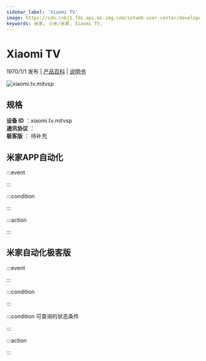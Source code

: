 ```yaml
---
sidebar_label: 'Xiaomi TV'
image: https://cdn.cnbj1.fds.api.mi-img.com/iotweb-user-center/developer_1679047615890KKxKmK85.png?GalaxyAccessKeyId=AKVGLQWBOVIRQ3XLEW&Expires=9223372036854775807&Signature=qfMnKbfayP+w3r+eBbKBsb3fP7s=
keywords: 米家, 小米/米家, Xiaomi TV, 
---
```

# Xiaomi TV

1970/1/1 发布 | [产品百科](https://home.mi.com/webapp/content/baike/product/index.html?model=xiaomi.tv.mitvsp/) | [说明书](https://home.mi.com/views/introduction.html?model=xiaomi.tv.mitvsp&region=cn)

![xiaomi.tv.mitvsp](https://cdn.cnbj1.fds.api.mi-img.com/iotweb-user-center/developer_1679047615890KKxKmK85.png?GalaxyAccessKeyId=AKVGLQWBOVIRQ3XLEW&Expires=9223372036854775807&Signature=qfMnKbfayP+w3r+eBbKBsb3fP7s=)

## 规格  
> 
**设备 ID** ：xiaomi.tv.mitvsp  
**通讯协议** ：  
**极客版**  ： 待补充 


## 米家APP自动化  

:::event  

:::

:::condition  

:::

:::action   

:::

## 米家自动化极客版  

:::event  

:::

:::condition  

:::

:::condition 可查询的状态条件  

:::

:::action  

:::

        
